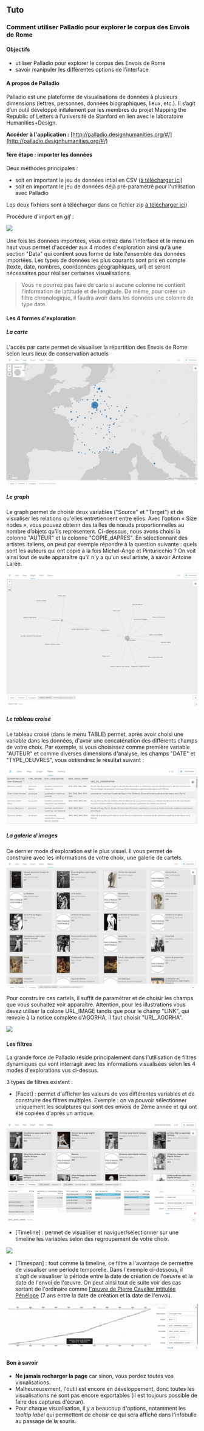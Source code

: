## Tuto
### Comment utiliser Palladio pour explorer le corpus des Envois de Rome

#### Objectifs

* utiliser Palladio pour explorer le corpus des Envois de Rome
* savoir manipuler les différentes options de l'interface

#### A propos de Palladio

Palladio est	une	plateforme de	visualisations	de	données	à	plusieurs	dimensions	(lettres,	personnes,	données
biographiques,	lieux,	etc.).	Il	s’agit	d’un		outil	développé	initalement par	les	membres	du	projet	Mapping	the
Republic	of	Letters à	l’université	de	Stanford	en lien avec le laboratoire Humanities+Design.

**Accéder à l'application :** [http://palladio.designhumanities.org/#/](http://palladio.designhumanities.org/#/)


#### 1ère étape : importer les données

Deux méthodes principales :
* soit en important le jeu de données intial en CSV ([à télécharger ici](../datasets/Export_EnvoisdeRome_oeuvres_20190325.csv))
* soit en important le jeu de données déjà pré-paramétré pour l'utilisation avec Palladio 

Les deux fixhiers sont à télécharger dans ce fichier zip [à télécharger ici](../datasets/export_Palladio.zip))

Procédure d'import en *gif* :

![](../images/palladio_etape1.gif)

Une fois les données importées, vous entrez dans l'interface et le menu en haut vous permet d'accéder aux 4 modes d'exploration ainsi qu'à une section "Data" qui contient sous forme de liste l'ensemble des données importées. Les types de données les plus courants sont pris en compte (texte, date, nombres, coordonnées géographiques, url) et seront nécessaires pour réaliser certaines visualisations.

> Vous ne pourrez pas faire de carte si aucune colonne ne contient l'information de lattitude et de longitude. De même, pour créer un filtre chronologique, il faudra avoir dans les données une colonne de type date.

#### Les 4 formes d'exploration

##### La carte

L'accès par carte  permet de visualiser la répartition des Envois de Rome selon leurs lieux de conservation actuels
![img_1](../images/Palladio_05.png)

##### Le graph

Le graph permet de choisir deux variables ("Source" et  "Target") et de visualiser les relations qu'elles entretiennent entre elles. Avec l’option « Size nodes », vous pouvez obtenir des tailles de nœuds proportionnelles au nombre d’objets qu’ils représentent.
Ci-dessous, nous avons choisi la colonne "AUTEUR" et la colonne "COPIE_dAPRES". En sélectionnant des artistes italiens, on peut par exemple répondre à la question suivante : quels sont les auteurs qui ont copié à la fois Michel-Ange et Pinturicchio ? On voit ainsi tout de suite apparaître qu'il n'y a qu'un seul artiste, à savoir Antoine Larée.

![img_1](../images/Palladio_02.png)

##### Le tableau croisé

Le tableau croisé (dans le menu TABLE) permet, après avoir choisi une variable dans les données, d'avoir une concaténation des différents champs de votre choix.
Par exemple, si vous choisissez comme première variable "AUTEUR" et comme diverses dimensions d'analyse, les champs "DATE" et  "TYPE_OEUVRES", vous obtiendrez le résultat suivant :

![img_1](../images/Palladio_08.png)

##### La galerie d'images

Ce dernier mode d'exploration est le plus visuel. Il vous permet de construire avec les informations de votre choix, une galerie de cartels.
![img_1](../images/Palladio_04.png)

Pour construire ces cartels, il suffit de paramétrer et de choisir les champs que vous souhaitez voir apparaître. Attention, pour les illustrations vous devez utiliser la colone URL_IMAGE tandis que pour le champ "LINK", qui renvoie à la notice complète d'AGORHA, il faut choisir "URL_AGORHA".

![](../images/palladio_etape2.gif)

#### Les filtres

La grande force de Palladio réside principalement dans l'utilisation de filtres dynamiques qui vont interragir avec les informations visualisées selon les 4 modes d'explorations vus ci-dessus.

3 types de filtres existent :

* [Facet] : permet d'afficher les valeurs de vos différentes variables et de construire des filtres multiples. Exemple : on va pouvoir sélectionner uniquement les sculptures qui sont des envois de 2ème année et qui ont été copiées d'après un antique.

![img_1](../images/Palladio_09.png)

* [Timeline] : permet de visualiser et naviguer/sélectionner sur une timeline les variables selon des regroupement de votre choix.

![](../images/palladio_etape4.gif)

* [Timespan] : tout comme la timeline, ce filtre a l'avantage de permettre de visualiser une période temporelle. Dans l'exemple ci-dessous, il s'agit de visualiser la période entre la date de création de l'oeuvre et la date de l'envoi de l'œuvre. On peut ainsi tout de suite voir des cas sortant de l'ordinaire comme [l'œuvre de Pierre Cavelier intitulée Pénélope](https://agorha.inha.fr/inhaprod/ark:/54721/003260289) (7 ans entre la date de création et la date de l'envoi).

![img_1](../images/Palladio_10.png)

#### Bon à savoir

* **Ne jamais recharger la page** car sinon, vous perdez toutes vos visualisations.
* Malheureusement, l'outil est encore en développement, donc toutes les visualisations ne sont pas encore exportables (il est toujours possible de faire des captures d'écran).
* Pour chaque visualisation, il y a beaucoup d'options, notamment les *tooltip label* qui permettent de choisir ce qui sera affiché dans l'infobulle au passage de la souris.
